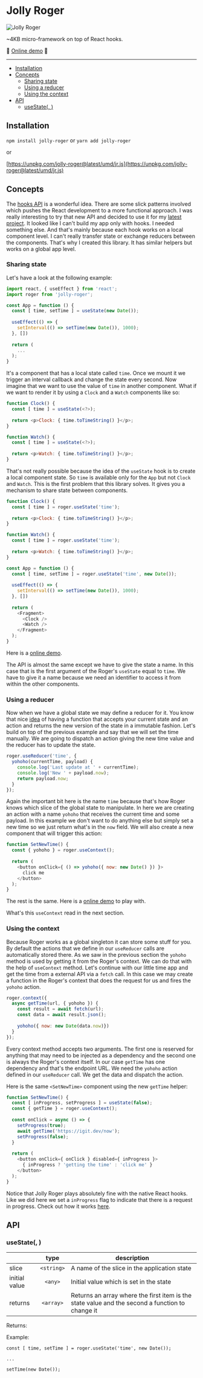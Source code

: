 # Jolly Roger <!-- omit in toc -->

![Jolly Roger](jollyroger.png)

~4KB micro-framework on top of React hooks.

:rocket: [Online demo](https://poet.codes/e/gnlV6me2xfQ) :rocket:
  
---

- [Installation](#installation)
- [Concepts](#concepts)
  - [Sharing state](#sharing-state)
  - [Using a reducer](#using-a-reducer)
  - [Using the context](#using-the-context)
- [API](#api)
  - [useState(<slice>, <initial value>)](#usestateslice-initial-value)

## Installation

`npm install jolly-roger` or `yarn add jolly-roger`

or

[https://unpkg.com/jolly-roger@latest/umd/jr.js](https://unpkg.com/jolly-roger@latest/umd/jr.js)

## Concepts

The [hooks API](https://reactjs.org/docs/hooks-reference.html) is a wonderful idea. There are some slick patterns involved which pushes the React development to a more functional approach. I was really interesting to try that new API and decided to use it for my [latest project](https://igit.dev). It looked like I can't build my app only with hooks. I needed something else. And that's mainly because each hook works on a local component level. I can't really transfer state or exchange reducers between the components. That's why I created this library. It has similar helpers but works on a global app level.

### Sharing state

Let's have a look at the following example:

```js
import react, { useEffect } from 'react';
import roger from 'jolly-roger';

const App = function () {
  const [ time, setTime ] = useState(new Date());
  
  useEffect(() => {
    setInterval(() => setTime(new Date()), 1000);
  }, [])
  
  return (
    ...
  );
}
```

It's a component that has a local state called `time`. Once we mount it we trigger an interval callback and change the state every second. Now imagine that we want to use the value of `time` in another component. What if we want to render it by using a `Clock` and a `Watch` components like so:

```js
function Clock() {
  const [ time ] = useState(<?>);
  
  return <p>Clock: { time.toTimeString() }</p>;
}

function Watch() {
  const [ time ] = useState(<?>);
  
  return <p>Watch: { time.toTimeString() }</p>;
}
```

That's not really possible because the idea of the `useState` hook is to create a local component state. So `time` is available only for the `App` but not `Clock` and `Watch`. This is the first problem that this library solves. It gives you a mechanism to share state between components.

```js
function Clock() {
  const [ time ] = roger.useState('time');
  
  return <p>Clock: { time.toTimeString() }</p>;
}

function Watch() {
  const [ time ] = roger.useState('time');
  
  return <p>Watch: { time.toTimeString() }</p>;
}

const App = function () {
  const [ time, setTime ] = roger.useState('time', new Date());
  
  useEffect(() => {
    setInterval(() => setTime(new Date()), 1000);
  }, [])
  
  return (
    <Fragment>
      <Clock />
      <Watch />
    </Fragment>
  );
}
```

Here is a [online demo](https://poet.codes/e/gnlV6me2xfQ#SharedState.js).

The API is almost the same except we have to give the state a name. In this case that is the first argument of the Roger's `useState` equal to `time`. We have to give it a name because we need an identifier to access it from within the other components.

### Using a reducer

Now when we have a global state we may define a reducer for it. You know that nice [idea](https://redux.js.org/basics/reducers) of having a function that accepts your current state and an action and returns the new version of the state in a immutable fashion. Let's build on top of the previous example and say that we will set the time manually. We are going to dispatch an action giving the new time value and the reducer has to update the state.

```js
roger.useReducer('time', {
  yohoho(currentTime, payload) {
    console.log('Last update at ' + currentTime);
    console.log('New ' + payload.now);
    return payload.now;
  }
});
```

Again the important bit here is the name `time` because that's how Roger knows which slice of the global state to manipulate. In here we are creating an action with a name `yohoho` that receives the current time and some payload. In this example we don't want to do anything else but simply set a new time so we just return what's in the `now` field. We will also create a new component that will trigger this action:

```js
function SetNewTime() {
  const { yohoho } = roger.useContext();
  
  return (
    <button onClick={ () => yohoho({ now: new Date() }) }>
      click me
    </button>
  );
}
```

The rest is the same. Here is a [online demo](https://poet.codes/e/gnlV6me2xfQ#Reducer.js) to play with.

What's this `useContext` read in the next section.

### Using the context

Because Roger works as a global singleton it can store some stuff for you. By default the actions that we define in our `useReducer` calls are automatically stored there. As we saw in the previous section the `yohoho` method is used by getting it from the Roger's context. We can do that with the help of `useContext` method. Let's continue with our little time app and get the time from a external API via a `fetch` call. In this case we may create a function in the Roger's context that does the request for us and fires the `yohoho` action.

```js
roger.context({
  async getTime(url, { yohoho }) {
   	const result = await fetch(url);
    const data = await result.json();
    
    yohoho({ now: new Date(data.now)})
  }
});
```

Every context method accepts two arguments. The first one is reserved for anything that may need to be injected as a dependency and the second one is always the Roger's context itself. In our case `getTime` has one dependency and that's the endpoint URL. We need the `yohoho` action defined in our `useReducer` call. We get the data and dispatch the action.

Here is the same `<SetNewTime>` component using the new `getTime` helper:

```js
function SetNewTime() {
  const [ inProgress, setProgress ] = useState(false);
  const { getTime } = roger.useContext();
  
  const onClick = async () => {
    setProgress(true);
    await getTime('https://igit.dev/now');
    setProgress(false);
  }
  
  return (
    <button onClick={ onClick } disabled={ inProgress }>
      { inProgress ? 'getting the time' : 'click me' }
   	</button>
  );
}
```

Notice that Jolly Roger plays absolutely fine with the native React hooks. Like we did here we set a `inProgress` flag to indicate that there is a request in progress. Check out how it works [here](https://poet.codes/e/gnlV6me2xfQ#Context.js).

## API

### useState(<slice>, <initial value>)

|               | type          | description  |
| ------------- |:-------------:| -----|
| slice         | `<string>`    | A name of the slice in the application state |
| initial value | `<any>`       | Initial value which is set in the state |
| returns       | `<array>`     | Returns an array where the first item is the state value and the second a function to change it |

Returns:



Example: 

```
const [ time, setTime ] = roger.useState('time', new Date());

...

setTime(new Date());
```

